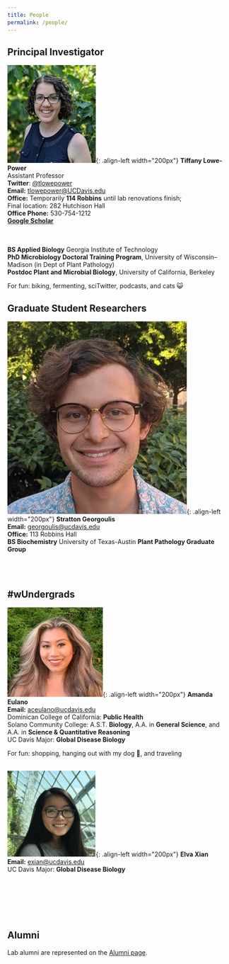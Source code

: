 ```yaml
---
title: People
permalink: /people/
---
```


## Principal Investigator

![Tiffany Lowe-Power, PhD](/assets/people/portrait_lowepower.jpg){: .align-left width="200px"}
**Tiffany Lowe-Power** <br> 
Assistant Professor <br>
**Twitter**: [@tlowepower](https://twitter.com/TLowePower) <br>
**Email:** tlowepower@UCDavis.edu <br>
**Office:** Temporarily **114 Robbins** until lab renovations finish; <br>Final location: 282 Hutchison Hall <br> 
**Office Phone:** ​530-754-1212 <br>
[**Google Scholar**](https://scholar.google.com/citations?user=aMxz2moAAAAJ&hl=en) <br><br><br>

**BS Applied Biology** Georgia Institute of Technology
<br> **PhD Microbiology Doctoral Training Program**, University of Wisconsin–Madison (in Dept of Plant Pathology)
<br> **Postdoc Plant and Microbial Biology**, University of California, Berkeley 

For fun: biking, fermenting, sciTwitter, podcasts, and cats 😺

## Graduate Student Researchers
![Stratton Georgoulis](/assets/people/portrait_georgoulis.jpg){: .align-left width="200px"}
**Stratton Georgoulis** <br> 
**Email:** georgoulis@ucdavis.edu <br>
**Office:** 113 Robbins Hall<br>
**BS Biochemistry** University of Texas-Austin
**Plant Pathology Graduate Group**
<br><br><br><br>
## #wUndergrads

![Amanda Eulano](/assets/people/portrait_eulano.jpg){: .align-left width="200px"}
**Amanda Eulano** <br> 
**Email:** aceulano@ucdavis.edu <br>
Dominican College of California: **Public Health** <br>
Solano Community College: A.S.T. **Biology**, A.A. in **General Science**, and A.A. in **Science & Quantitative Reasoning** <br>
UC Davis Major: **Global Disease Biology** <br>

For fun: shopping, hanging out with my dog 🐶, and traveling <br><br>

![Elva Xian](/assets/people/portrait_xian.jpg){: .align-left width="200px"}
**Elva Xian** <br> 
**Email:** exian@ucdavis.edu <br>
UC Davis Major: **Global Disease Biology**  <br>


<br><br><br><br><br>
## Alumni

Lab alumni are represented on the [Alumni page](/alumni).







